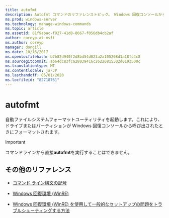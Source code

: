```yaml
---
title: autofmt
description: Autofmt コマンドのリファレンストピック。 Windows 回復コンソールから呼び出されたときに、ドライブまたはパーティションをフォーマットします。
ms.prod: windows-server
ms.technology: manage-windows-commands
ms.topic: article
ms.assetid: 81f9abac-f927-41d8-8667-f056db4cb2af
author: coreyp-at-msft
ms.author: coreyp
manager: dongill
ms.date: 10/16/2017
ms.openlocfilehash: b7b82d940f2d8bd54d023a2a105208d1a18fc4c8
ms.sourcegitcommit: ab64dc83fca28039416c26226815502d0193500c
ms.translationtype: MT
ms.contentlocale: ja-JP
ms.lasthandoff: 05/01/2020
ms.locfileid: "82718761"
---
```

# <a name="autofmt"></a>autofmt

自動ファイルシステムフォーマットユーティリティを起動します。これにより、ドライブまたはパーティションが Windows 回復コンソールから呼び出されたときにフォーマットされます。

> [!IMPORTANT]
> コマンドラインから直接**autofmt**を実行することはできません。

## <a name="additional-references"></a>その他のリファレンス

- [コマンド ライン構文の記号](command-line-syntax-key.md)

- [Windows 回復環境 (WinRE)](https://docs.microsoft.com/windows-hardware/manufacture/desktop/windows-recovery-environment--windows-re--technical-reference)

- [Windows 回復環境 (WinRE) を使用して一般的なセットアップの問題をトラブルシューティングする方法](https://support.microsoft.com/help/4026030/how-to-use-windows-recovery-environment-winre-to-troubleshoot-common-s)
